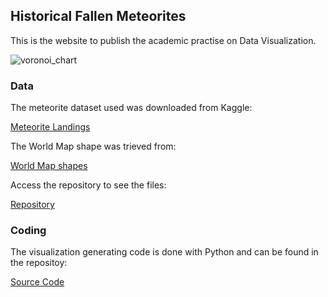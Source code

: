 ## Historical Fallen Meteorites

This is the website to publish the academic practise on Data Visualization. 

![voronoi_chart](../fig/Historical%20Fallen%20Meteorites.png)

### Data

The meteorite dataset used was downloaded from Kaggle:

[Meteorite Landings](https://www.kaggle.com/datasets/nasa/meteorite-landings)

The World Map shape was trieved from:

[World Map shapes](https://www.naturalearthdata.com/features/)

Access the repository to see the files:

[Repository](https://github.com/xiaolin-ye/Meteorite.github.io/tree/main/data)

### Coding

The visualization generating code is done with Python and can be found in the repositoy:

[Source Code](https://github.com/xiaolin-ye/Meteorite.github.io/blob/main/src/voronoi_chart.py)
